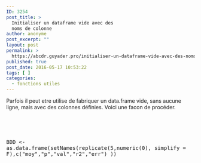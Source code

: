 ```yaml
---
ID: 3254
post_title: >
  Initialiser un dataframe vide avec des
  noms de colonne
author: anonyme
post_excerpt: ""
layout: post
permalink: >
  https://abcdr.guyader.pro/initialiser-un-dataframe-vide-avec-des-noms-de-colonne/
published: true
post_date: 2016-05-17 10:53:22
tags: [ ]
categories:
  - fonctions utiles
---
```

Parfois il peut etre utilise de fabriquer un data.frame vide, sans aucune ligne, mais avec des colonnes définies. Voici une facon de procéder.<br /><br /> <pre lang='rsplus'><br /><br /><p>BDD &lt;- as.data.frame(setNames(replicate(5,numeric(0), simplify = F),c("moy","p","val","r2","err") ))</p></pre>